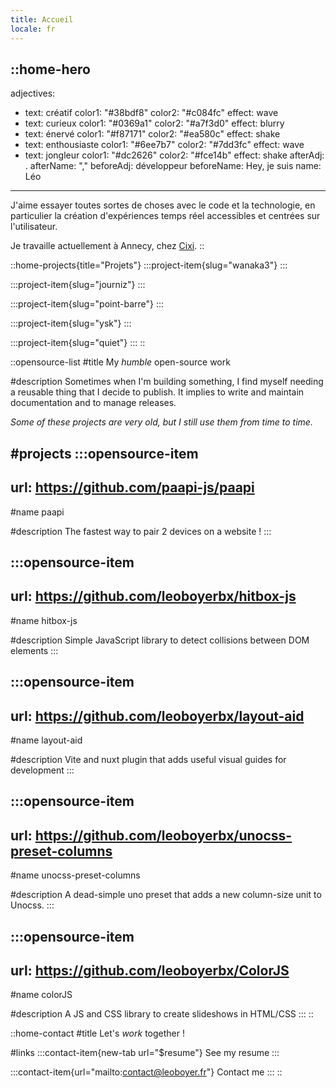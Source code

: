 ```yaml
---
title: Accueil
locale: fr
---
```


::home-hero
---
adjectives:
  - text: créatif
    color1: "#38bdf8"
    color2: "#c084fc"
    effect: wave
  - text: curieux
    color1: "#0369a1"
    color2: "#a7f3d0"
    effect: blurry
  - text: énervé
    color1: "#f87171"
    color2: "#ea580c"
    effect: shake
  - text: enthousiaste
    color1: "#6ee7b7"
    color2: "#7dd3fc"
    effect: wave
  - text: jongleur
    color1: "#dc2626"
    color2: "#fce14b"
    effect: shake
afterAdj: .
afterName: ","
beforeAdj: développeur
beforeName: Hey, je suis
name: Léo
---
J'aime essayer toutes sortes de choses avec le code et la technologie, en particulier la création d'expériences temps réel accessibles et centrées sur l'utilisateur.

Je travaille actuellement à Annecy, chez [Cixi](https://www.cixi.life/).
::

::home-projects{title="Projets"}
  :::project-item{slug="wanaka3"}
  :::

  :::project-item{slug="journiz"}
  :::

  :::project-item{slug="point-barre"}
  :::

  :::project-item{slug="ysk"}
  :::

  :::project-item{slug="quiet"}
  :::
::

::opensource-list
#title
My *humble* open-source work

#description
Sometimes when I'm building something, I find myself needing a reusable thing that I decide to publish. It implies to write and maintain documentation and to manage releases.

*Some of these projects are very old, but I still use them from time to time.*

#projects
  :::opensource-item
  ---
  url: https://github.com/paapi-js/paapi
  ---
  #name
  paapi
  
  #description
  The fastest way to pair 2 devices on a website !
  :::

  :::opensource-item
  ---
  url: https://github.com/leoboyerbx/hitbox-js
  ---
  #name
  hitbox-js
  
  #description
  Simple JavaScript library to detect collisions between DOM elements
  :::

  :::opensource-item
  ---
  url: https://github.com/leoboyerbx/layout-aid
  ---
  #name
  layout-aid
  
  #description
  Vite and nuxt plugin that adds useful visual guides for development
  :::

  :::opensource-item
  ---
  url: https://github.com/leoboyerbx/unocss-preset-columns
  ---
  #name
  unocss-preset-columns
  
  #description
  A dead-simple uno preset that adds a new column-size unit to Unocss.
  :::

  :::opensource-item
  ---
  url: https://github.com/leoboyerbx/ColorJS
  ---
  #name
  colorJS
  
  #description
  A JS and CSS library to create slideshows in HTML/CSS
  :::
::

::home-contact
#title
Let's *work* together !

#links
  :::contact-item{new-tab url="$resume"}
  See my resume
  :::

  :::contact-item{url="mailto:contact@leoboyer.fr"}
  Contact me
  :::
::
